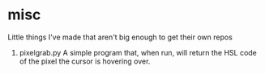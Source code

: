 # misc
Little things I've made that aren't big enough to get their own repos

1) pixelgrab.py
A simple program that, when run, will return the HSL code of the pixel the cursor is hovering over.
